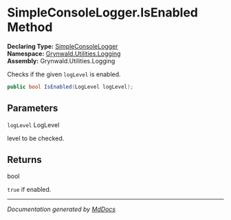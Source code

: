 ﻿<!--  
  <auto-generated>   
    The contents of this file were generated by a tool.  
    Changes to this file may be list if the file is regenerated  
  </auto-generated>   
-->

# SimpleConsoleLogger.IsEnabled Method

**Declaring Type:** [SimpleConsoleLogger](../index.md)  
**Namespace:** [Grynwald.Utilities.Logging](../../index.md)  
**Assembly:** Grynwald.Utilities.Logging

Checks if the given `logLevel` is enabled.

```csharp
public bool IsEnabled(LogLevel logLevel);
```

## Parameters

`logLevel`  LogLevel

level to be checked.

## Returns

bool

`true` if enabled.

___

*Documentation generated by [MdDocs](https://github.com/ap0llo/mddocs)*
